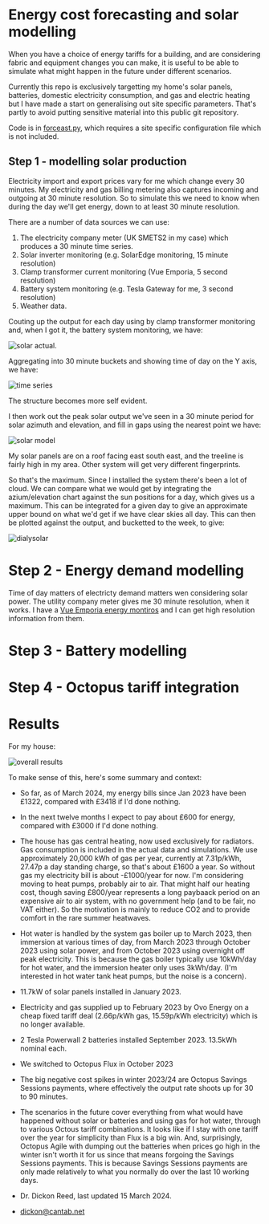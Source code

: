 # Energy cost forecasting and solar modelling

When you have a choice of energy tariffs for a building, and are considering fabric and equipment changes you can make,
it is useful to be able to simulate what might happen in the future under different scenarios.

Currently this repo is exclusively targetting my home's solar panels, batteries, domestic electricity consumption,
and gas and electric heating but I have made a start on generalising out site specific parameters. That's partly
to avoid putting sensitive material into this public git repository.

Code is in [forceast.py](forecast.py), which requires a site specific configuration file which is not included.

## Step 1 - modelling solar production

Electricity import and export prices vary for me which change every 30 minutes. My electricity and gas billing metering also
captures incoming and outgoing at 30 minute resolution. So to simulate this we need to know when during the day we'll get
energy, down to at least 30 minute resolution.

There are a number of data sources we can use:

1. The electricity company meter (UK SMETS2 in my case) which produces a 30 minute time series.
2. Solar inverter monitoring (e.g. SolarEdge monitoring, 15 minute resolution)
3. Clamp transformer current monitoring (Vue Emporia, 5 second resolution)
4. Battery system monitoring (e.g. Tesla Gateway for me, 3 second resolution)
5. Weather data.

Couting up the output for each day using by clamp transformer monitoring and, when I got it, the battery system monitoring, we have:

![solar actual](solar_actual.png).


Aggregating into 30 minute buckets and showing time of day on the Y axis, we have:


![time series](solartimes.png)

The structure becomes more self evident.

I then work out the peak solar output we've seen in a 30 minute period for solar azimuth and elevation, and fill in gaps using the nearest point we have:

![solar model](solarmodel.png)

My solar panels are on a roof facing east south east, and the treeline is fairly high in my area. Other system will get very different fingerprints.

So that's the maximum. Since I installed the system there's been a lot of cloud. We can compare what we would get by integrating the azium/elevation chart against the
sun positions for a day, which gives us a maximum. This can be integrated for a given day to give an approximate upper bound on what we'd get if we have clear skies all day.
This can then be plotted against the output, and bucketted to the week, to give:

![dialysolar](dailysolar.png)

# Step 2 - Energy demand modelling

Time of day matters of electricty demand matters wen considering solar power. The utility company meter gives me 30 minute resolution, when it works.
I have a [Vue Emporia energy montiros](https://www.emporiaenergy.com/energy-monitors) and I can get high resolution information from them.


# Step 3 - Battery modelling

# Step 4 - Octopus tariff integration

# Results

For my house:

![overall results](run.png)

To make sense of this, here's some summary and context:

 - So far, as of March 2024, my energy bills since Jan 2023 have been £1322, compared with £3418 if I'd done nothing. 
 - In the next twelve months I expect to pay about £600 for energy, compared with £3000 if I'd done nothing.   
 - The house has gas central heating, now used exclusively for radiators. Gas consumption is included in the actual data and simulations. 
   We use approximately 20,000 kWh of gas per year, currently at 7.31p/kWh, 27.47p a day standing charge, so that's about £1600 a year. 
   So without gas my electricity bill is about -£1000/year for now. I'm considering moving to heat pumps, probably air to air. That might
   half our heating cost, though saving £800/year represents a long paybaack period on an expensive air to air system, with no government help 
   (and to be fair, no VAT either). So the motivation is mainly to reduce CO2 and to provide comfort in the rare summer heatwaves.
- Hot water is handled by the system gas boiler up to March 2023, then immersion at various times of day, from March 2023 through October 2023 using
   solar power, and from October 2023 using overnight off peak electricity. This is because the gas boiler typically use 10kWh/day for hot water, and the 
   immersion heater only uses 3kWh/day. (I'm interested in hot water tank heat pumps, but the noise is a concern).
 - 11.7kW of solar panels installed in January 2023. 
 - Electricity and gas supplied up to February 2023 by Ovo Energy on a cheap fixed tariff deal (2.66p/kWh gas, 15.59p/kWh electricity) which is no longer available.
 - 2 Tesla Powerwall 2 batteries installed September 2023. 13.5kWh nominal each.
 - We switched to Octopus Flux in October 2023
 - The big negative cost spikes in winter 2023/24 are Octopus Savings Sessions payments, where effectively
   the output rate shoots up for 30 to 90 minutes.
 - The scenarios in the future cover everything from what would have happened without solar or batteries and using gas for hot water, through
   to various Octous tariff combinations. It looks like if I stay with one tariff over the year for simplicity than Flux is a big win. And, surprisingly,
   Octopus Agile with dumping out the batteries when prices go high in the winter isn't worth it for us since that means forgoing the Savings Sessions payments.
   This is because Savings Sessions payments are only made relatively to what you normally do over the last 10 working days. 


- Dr. Dickon Reed, last updated 15 March 2024.
- dickon@cantab.net
